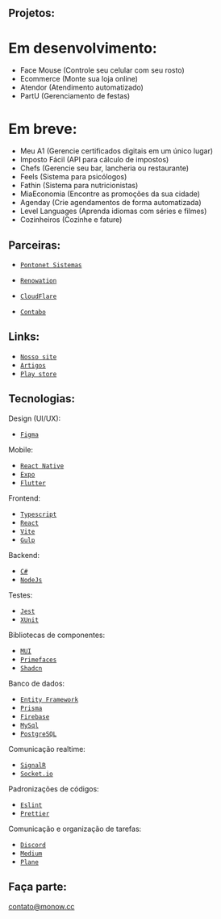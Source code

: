 ## Projetos:

# Em desenvolvimento:
- Face Mouse (Controle seu celular com seu rosto)
- Ecommerce (Monte sua loja online)
- Atendor (Atendimento automatizado)
- PartU (Gerenciamento de festas)

# Em breve:
- Meu A1 (Gerencie certificados digitais em um único lugar)
- Imposto Fácil (API para cálculo de impostos)
- Chefs (Gerencie seu bar, lancheria ou restaurante)
- Feels (Sistema para psicólogos)
- Fathin (Sistema para nutricionistas)
- MiaEconomia (Encontre as promoções da sua cidade)
- Agenday (Crie agendamentos de forma automatizada)
- Level Languages (Aprenda idiomas com séries e filmes)
- Cozinheiros (Cozinhe e fature)

## Parceiras:

- [`Pontonet Sistemas`](https://pontonetsistemas.com/)
- [`Renowation`](https://renowation.be)
  
- [`CloudFlare`](https://www.cloudflare.com/pt-br/)
- [`Contabo`](https://contabo.com/)

## Links:

- [`Nosso site`](https://monow.com.br)
- [`Artigos`](https://medium.com/@monow.cc)
- [`Play store`](https://play.google.com/store/apps/dev?id=7597092309773950275)

## Tecnologias:

Design (UI/UX):
- [`Figma`](https://www.figma.com/)

Mobile:
- [`React Native`](https://reactnative.dev/docs/getting-started)
- [`Expo`](https://docs.expo.dev)
- [`Flutter`](https://flutter.dev/)

Frontend:
- [`Typescript`](https://www.typescriptlang.org/docs)
- [`React`](https://reactjs.org/docs/getting-started.html)
- [`Vite`](https://vitejs.dev)
- [`Gulp`](https://gulpjs.com/docs/en/getting-started/quick-start)

Backend:
- [`C#`](https://learn.microsoft.com/pt-br/dotnet/csharp)
- [`NodeJs`](https://nodejs.org/en/docs)

Testes:
- [`Jest`](https://jestjs.io/docs/getting-started)
- [`XUnit`](https://xunit.net/#documentation)

Bibliotecas de componentes:
- [`MUI`](https://mui.com/pt/material-ui/getting-started/overview)
- [`Primefaces`](https://www.primefaces.org/primereact/setup)
- [`Shadcn`](https://ui.shadcn.com/)

Banco de dados:
- [`Entity Framework`](https://learn.microsoft.com/en-us/ef/core)
- [`Prisma`](https://www.prisma.io/docs)
- [`Firebase`](https://firebase.google.com/docs)
- [`MySql`](https://dev.mysql.com/doc)
- [`PostgreSQL`](https://www.postgresql.org/)

Comunicação realtime:
- [`SignalR`](https://learn.microsoft.com/en-us/aspnet/core/signalr/introduction)
- [`Socket.io`](https://socket.io/docs/v4)

Padronizações de códigos:
- [`Eslint`](https://eslint.org)
- [`Prettier`](https://prettier.io)

Comunicação e organização de tarefas:
- [`Discord`](https://discord.com)
- [`Medium`](https://medium.com)
- [`Plane`](https://plane.so)

## Faça parte:
contato@monow.cc
